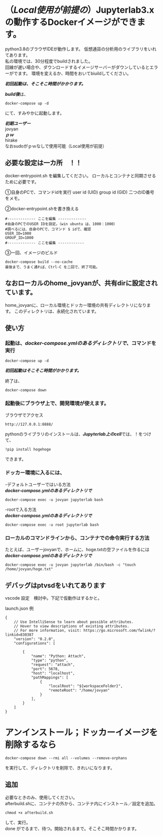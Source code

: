 # （***Local使用が前提の***）Jupyterlab3.xの動作するDockerイメージができます。
python3.8のブラウザIDEが動作します。
仮想通貨の分析用のライブラリをいれてあります。  
私の環境では、30分程度でbuildされました。  
回線が遅い場合や、ダウンロードするイメージサーバーがダウンしているとエラーがでます。
環境を変えるか、時間をおいてbiuildしてください。  

***初回起動は、そこそこ時間がかかります。***

***build後***は、
```shell
docker-compose up -d
```
にて、すみやかに起動します。

***初期ユーザー***  
jovyan  
***ｐｗ***  
hirake  
なおsudoがｐｗなしで使用可能（Local使用が前提）  


## 必要な設定は一カ所　！！
docker-entrypoint.sh を編集してください。
ローカルとコンテナと同期させるために必要です。

①自身のPCで、コマンドidを実行
user id (UID)
group id (GID)
二つのID番号をメモ。

②docker-entrypoint.shを書き換える
```shell
#------------- ここを編集 -------------
#自身のPCでのUSER IDを設定。（win ubuntu は、1000：1000）
#調べるには、自身のPCで、コマンド $ idで、確認
USER_ID=1000
GROUP_ID=1000
#------------- ここを編集 ------------
```

③一回、イメージのビルド
```shell
docker-compose build --no-cache
最後まで、うまく通れば、Ctrl-C を二回で、終了可能。
```

## なおローカルのhome_jovyanが、共有dirに設定されています。
home_jovyanに、ローカル環境とドッカー環境の共有ディレクトリになります。
このディレクトリは、永続化されています。

## 使い方
### 起動は、***docker-compose.ymlのあるディレクトリで***、コマンドを実行
```shell
docker-compose up -d
```
***初回起動はそこそこ時間がかかります。***  
  
終了は、
```shell
docker-compose down
```
### 起動後にブラウザ上で、開発環境が使えます。
ブラウザでアクセス  
```shell
http://127.0.0.1:8888/
```

pythonのライブラリのインストールは、***Jupyterlab上のcell***では、！をつけて、  
```shell
!pip install hogehoge
```
できます。  

### ドッカー環境に入るには、
-デフォルトユーザーではいる方法  
***docker-compose.ymlのあるディレクトリで***  
```shell
docker-compose exec -u jovyan jupyterlab bash
```

-rootで入る方法  
***docker-compose.ymlのあるディレクトリで***  
```shell
docker-compose exec -u root jupyterlab bash
```

### ローカルのコマンドラインから、コンテナでの命令実行する方法
たとえば、ユーザーjovyanで、ホームに、hoge.txtの空ファイルを作るには  
***docker-compose.ymlのあるディレクトリで***  
```shell
docker-compose exec -u jovyan jupyterlab /bin/bash -c "touch /home/jovyan/hoge.txt"
```

## デバッグはptvsdをいれてあります
vscode 設定　検討中。下記で仮動作はするかと。  

launch.json 例  
```shell
{
    // Use IntelliSense to learn about possible attributes.
    // Hover to view descriptions of existing attributes.
    // For more information, visit: https://go.microsoft.com/fwlink/?linkid=830387
    "version": "0.2.0",
    "configurations": [
    
        {
            "name": "Python: Attach",
            "type": "python",
            "request": "attach",
            "port": 5678,
            "host": "localhost",            
            "pathMappings": [
                {
                    "localRoot": "${workspaceFolder}", 
                    "remoteRoot": "/home/jovyan"
                }
            ],
        }
    ]
}
```


# アンインストール；ドッカーイメージを削除するなら
```shell
docker-compose down --rmi all --volumes --remove-orphans
```
を実行して、ディレクトリを削除で、きれいになります。


## 追加
必要なときのみ、使用してください。  
afterbuild.shに、コンテナの外から、コンテナ内にインストール／設定を追加。  
```shell
chmod +x afterbuild.sh
```
して、実行。  
done がでるまで、待つ。開始されるまで。そこそこ時間かかります。  

